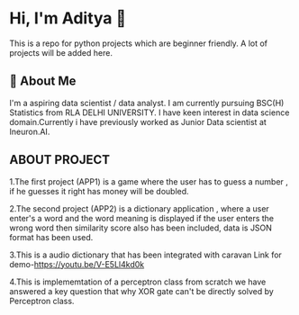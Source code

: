 
# Hi, I'm Aditya 👋

This is a repo for python projects which are beginner friendly. A lot of projects will be added here.


## 🚀 About Me
I'm a aspiring data scientist / data analyst. I am currently pursuing BSC(H) Statistics from RLA DELHI UNIVERSITY.
I have keen interest in data science domain.Currently i have previously  worked as Junior Data scientist at Ineuron.AI.



  
## ABOUT PROJECT

1.The first project (APP1) is a game where the user has to guess a number , if he guesses it right has money will be doubled.  

2.The second project (APP2) is a dictionary application , where a user enter's a word and the word meaning is displayed if the user enters the wrong word then similarity score also has been included, data is JSON format has been used.

3.This is a audio dictionary that has been integrated with caravan 
Link for demo-https://youtu.be/V-E5Ll4kd0k

4.This is implememtation of a perceptron class from scratch we have answered a key question that why XOR gate can't be directly solved by Perceptron class.

